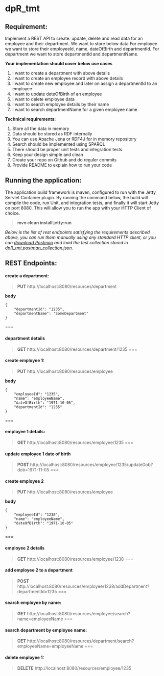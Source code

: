 # dpR_tmt

## Requirement:

Implement a REST API​ to create. update, delete and read data for an employee and their
department. We want to store below data
For employee we want to store their employeeId, name, dateOfBirth and departmentId.
For department we want to store departmentId and departmentName.

**Your implementation should cover below use cases**

1. I want to create a department with above details
2. I want to create an employee record with above details
3. I want to create new employee and later on assign a departmentId to an employee
4. I want to update deteOfBirth of an employee
5. I want to delete employee data
6. I want to search employee details by their name
7. I want to search departmentName for a given employee name


**Technical requirements:**

1. Store all the data in memory
2. Data should be stored as RDF internally
3. You can use Apache Jena or RDF4J for in memory repository
4. Search should be implemented using SPARQL
5. There should be proper unit tests and integration tests
6. Keep your design simple and clean
7. Create your repo on Github and do reguler commits
8. Provide README to explain how to run your code

## Running the application:
The application build framework is maven, configured to run with the Jetty Servlet Container plugin. By running
the command below, the build will compile the code, run Unit, and integration tests, and finally it will start 
Jetty on port 8080. This will allow you to run the app with your HTTP Client of choice. 
>**mvn clean install jetty:run**

*Below is the list of rest endpoints satisfying the requirements described above, you can run them manually using any standard HTTP client,
or you can [download Postman](https://www.getpostman.com/apps) and load the test collection stored in [dpR_tmt.postman_collection.json](https://github.com/migueldemelo/dpR_tmt/blob/master/src/test/resources/dpR_tmt.postman_collection.json).*

## REST Endpoints:

#### create a department:
>**PUT** http://localhost:8080/resources/department

**body**

    {
    	"departmentId": "1235",
    	"departmentName": "SomeDepartment"
    }
===

#### department details
>**GET** http://localhost:8080/resources/department/1235
===

#### create employee 1:
>**PUT** http://localhost:8080/resources/employee

**body**

    {
    	"employeeId": "1235",
    	"name": "employeeName",
    	"dateOfBirth": "1971-10-05",
    	"departmentId": "1235"
    }
===

#### employee 1 details:
>**GET** http://localhost:8080/resources/employee/1235
===

#### update employee 1 date of birth
>**POST** http://localhost:8080/resources/employee/1235/updateDob?dob=1971-11-05
===

#### create employee 2
>**PUT** http://localhost:8080/resources/employee

**body**

    {
    	"employeeId": "1238",
    	"name": "employeeName",
    	"dateOfBirth": "1971-10-05"
    }
===

#### employee 2 details
>**GET** http://localhost:8080/resources/employee/1238
===

#### add employee 2 to a department
>**POST** http://localhost:8080/resources/employee/1238/addDepartment?departmentId=1235
===

#### search employee by name:
>**GET** http://localhost:8080/resources/employee/search?name=employeeName
===

#### search department by employee name:
>**GET** http://localhost:8080/resources/department/search?employeeName=employeeName
===

#### delete employee 1:
>**DELETE** http://localhost:8080/resources/employee/1235
